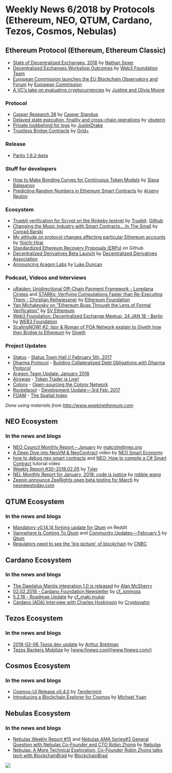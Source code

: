 ﻿# Weekly News 6/2018 by Protocols (Ethereum, NEO, QTUM, Cardano, Tezos, Cosmos, Nebulas)

## Ethereum Protocol (Ethereum, Ethereum Classic)

* [State of Decentralized Exchanges, 2018](https://media.consensys.net/state-of-decentralized-exchanges-2018-276dad340c79) by [Nathan Sexer](https://media.consensys.net/@nathan.sexer)
* [Decentralized Exchanges Workshop Outcomes](https://medium.com/@hello_10262/decentralized-exchanges-workshop-outcomes-4753dbd86f2b) by [Web3 Foundation Team](https://medium.com/@hello_10262)
* [European Commission launches the EU Blockchain Observatory and Forum](http://europa.eu/rapid/press-release_IP-18-521_en.htm) by [European Commission](http://europa.eu)
* [A VC’s take on evaluating cryptocurrencies](https://hackernoon.com/a-framework-for-evaluating-cryptocurrencies-e1b504179848) by [Justine and Olivia Moore](https://hackernoon.com/@justinemoore_85088)

### Protocol
* [Casper Research 38](https://www.youtube.com/watch?v=DTuxb2_2UkM) by [Casper Standup](https://www.youtube.com/channel/UCi8byRkpJBbGgDot2pWXLHA)
* [Delayed state execution, finality and cross-chain operations](https://ethresear.ch/t/delayed-state-execution-finality-and-cross-chain-operations/987) by [vbuterin](https://ethresear.ch/u/vbuterin/summary)
* [Private lookbehind for logs](https://ethresear.ch/t/private-lookbehind-for-logs/999) by [JustinDrake](https://ethresear.ch/u/justindrake/summary)
* [Trustless Bridge Contracts](https://github.com/GridPlus/trustless-bridge-contracts) by [Grid+](https://github.com/GridPlus)

### Release
* [Parity 1.9.2-beta](https://github.com/paritytech/parity/releases/tag/v1.9.2)

### Stuff for developers
* [How to Make Bonding Curves for Continuous Token Models](https://hackernoon.com/how-to-make-bonding-curves-for-continuous-token-models-3784653f8b17) by [Slava Balasanov](https://hackernoon.com/@balasan)
* [Predicting Random Numbers in Ethereum Smart Contracts](https://blog.positive.com/predicting-random-numbers-in-ethereum-smart-contracts-e5358c6b8620) by [Arseny Reutov](https://blog.positive.com/@theRaz0r)

### Ecosystem
* [Truebit verification for Scrypt on the Rinkeby testnet](https://www.youtube.com/watch?v=8VLg3RuvYNI) by [Truebit](https://www.youtube.com/channel/UCh3pMQyuXxb2w8zcdxKI-Bg). [Github](https://github.com/truebitfoundation/scrypt-interactive)
* [Changing the Music Industry with Smart Contracts… In The Small](https://medium.com/@conrad_9565/changing-the-music-industry-with-smart-contracts-in-the-small-dccaac4a6ab8) by [Conrad Barski](https://medium.com/@conrad_9565)
* [My attitude on protocol changes affecting particular Ethereum accounts](https://medium.com/@pirapira/my-attitude-on-protocol-changes-affecting-particular-ethereum-accounts-13e26d1f37b4) by [Yoichi Hirai](https://medium.com/@pirapira)
* [Standardized Ethereum Recovery Proposals (ERPs)](https://github.com/ethereum/EIPs/pull/867) on Github
* [Decentralized Derivatives Beta Launch](https://medium.com/@nfett/decentralized-derivatives-beta-launch-2a69a107baad) by [Decentralized Derivatives Association](https://medium.com/@nfett)
* [Announcing Aragon Labs](https://blog.aragon.one/announcing-aragon-labs-a679693429ae) by [Luke Duncan](https://blog.aragon.one/@lkngtn)

### Podcast, Videos and Interviews  
* [µRaiden: Unidirectional Off-Chain Payment Framework - Loredana Cirstea](https://www.youtube.com/watch?v=E6CIgJPxgpQ) and [STARKs: Verifying Computations Faster than Re-Executing Them - Christian Reitwiessner](https://www.youtube.com/watch?v=hLrpx132s1w) by [Ethereum Foundation](https://www.youtube.com/channel/UCNOfzGXD_C9YMYmnefmPH0g/videos)
* [Yan Michalevsky on "Ethereum Bugs Through the Lens of Formal Verification"](https://www.youtube.com/watch?v=Ru6X043Q63U&feature=youtu.be) by [SV Ethereum](https://www.youtube.com/channel/UCEXTz5TYPjWHED43PikNBFA)
* [Web3 Foundation: Decentralized Exchange Meetup, 24 JAN 18 - Berlin](https://www.youtube.com/watch?v=hwfEH5XkBw8) by [WEB3 Foundation](https://www.youtube.com/channel/UClnw_bcNg4CAzF772qEtq4g)
* [ScalingNOW! #2: Igor & Roman of POA Network explain to Giveth how they Bridge to Ethereum](https://www.youtube.com/watch?v=cUKXqzralmc) by [Giveth](https://www.youtube.com/channel/UClfutpRoY0WTVnq0oB0E0wQ)

### Project Updates
* [Status](status.im) - [Status Town Hall // February 5th, 2017](https://blog.status.im/status-town-hall-february-5th-2017-6741a74b4035)
* [Dharma Protocol](https://dharma.io/) - [Building Collateralized Debt Obligations with Dharma Protocol](https://blog.dharma.io/building-cdos-with-dharma-protocol-6b53b447)
* [Aragon Team Update: January 2018](https://blog.aragon.one/aragon-team-update-january-2018-aacd32b709ed)
* [Airswap](https://www.airswap.io/) - [Token Trader is Live!](https://blog.airswap.io/token-trader-is-live-e24553c2e7b0)
* [Colony](https://colony.io/) - [Open-sourcing the Colony Network](https://blog.colony.io/open-sourcing-the-colony-network-bb652620a618)
* [Rocketpool](https://www.rocketpool.net/) - [Development Update — 3rd Feb, 2017](https://medium.com/rocket-pool/development-update-3rd-feb-2017-c13944f07465)
* [FOAM](https://foam.space/) - [The Spatial Index](https://blog.foam.space/the-spatial-index-9793f42c46c8)

*Done using materials from http://www.weekinethereum.com*

## NEO Ecosystem
### In the news and blogs
* [NEO Council Monthly Report – January](https://neo.org/blog/details/3060) by malcolm@neo.org
* [A Deep Dive into NeoVM & NeoContract](https://www.youtube.com/watch?v=fLppte-guYE&feature=youtu.be) video by [NEO Smart Economy](https://www.youtube.com/channel/UCl1AwEDN0w5lTmfJEMsY5Vw)
* [how to debug neo smart contracts](https://www.youtube.com/watch?v=v8x8DEmlfNQ&feature=youtu.be) and [NEO: How to compile a C# Smart Contract](https://www.youtube.com/watch?v=38viZQvaIEk&feature=youtu.be) tutorial video
* [Weekly Report #30–2018.02.05](https://medium.com/proof-of-working/weekly-report-30-2018-02-05-b0ecffb40024) by [Tyler](https://medium.com/@lllwvlvwlll)
* [NEL Monthly Report for January, 2018: code is justice](https://medium.com/neweconolab/nel-monthly-report-for-january-2018-code-is-justice-a7a74deaa3c7) by [robbie wang](https://medium.com/@WangRobbie)
* [Zeepin announce ZeeRights open beta testing for March](https://neonewstoday.com/general/zeepin-zeerights-open-beta/) by [neonewstoday.com](https://neonewstoday.com)

## QTUM Ecosystem
### In the news and blogs
* [Mandatory v0.14.14 forking update for Qtum](https://www.reddit.com/r/Qtum/comments/7ve9x6/mandatory_v01414_forking_update_for_qtum_everyone/) on Reddit
* [Vanywhere Is Coming To Qtum](https://blog.qtum.org/vanywhere-is-coming-to-qtum-4deb1aa637a7) and [Community Updates — February 5](https://blog.qtum.org/community-updates-february-5-875ee828e3fc) by [Qtum](https://blog.qtum.org/)
* [Regulators need to see the 'big picture' of blockchain](https://www.cnbc.com/video/2018/02/04/regulators-need-to-see-the-big-picture-of-blockchain.html?play=1) by [CNBC](https://www.cnbc.com)

## Cardano Ecosystem
### In the news and blogs
* [The Daedalus Mantis integration 1.0 is released](https://iohk.io/blog/daedalus-mantis-integration-1-0-is-released/) by [Alan McSherry](https://iohk.io/team/alan-mcsherry/)
* [02.02.2018 - Cardano Foundation Newsletter](https://forum.cardanohub.org/t/02-02-2018-cardano-foundation-newsletter/7476) by [cf_jonmoss](https://forum.cardanohub.org/u/cf_jonmoss/summary) 
* [5.2.18 - Roadmap Update](https://forum.cardanohub.org/t/5-2-18-roadmap-update/7641) by [cf_maki.mukai](https://forum.cardanohub.org/u/cf_maki.mukai/summary)
* [Cardano (ADA) Interview with Charles Hoskinson](https://www.youtube.com/watch?v=jVzCSsucxso&feature=youtu.be) by [Cryptovator](https://www.youtube.com/channel/UCHwfLixv5xucp0bdu3lxRVg)

## Tezos Ecosystem
### In the news and blogs
* [2018-02-06 Tezos dev update](https://www.youtube.com/watch?v=5fz9b1KFgU0) by [Arthur Breitman](https://www.youtube.com/channel/UChX-VzLMq-3A5Vs7KDTlehw)
* [Tezos Backers Mobilize](https://www.finews.com/news/english-news/30557-tezos-crypto-swiss-foundation-cryptocurrencies) by [www.finews.com](www.finews.com/)

## Cosmos Ecosystem
### In the news and blogs
* [Cosmos-UI Release v0.4.0](https://blog.cosmos.network/cosmos-ui-release-v0-4-0-cce041fcab10) by [Tendermint](https://medium.com/@tendermint)
* [Introducing a Blockchain Explorer for Cosmos](https://medium.com/cybermiles/introducing-a-blockchain-explorer-for-cosmos-dc9136461ca1) by [Michael Yuan](https://medium.com/@michaelyuan_88928)

## Nebulas Ecosystem
### In the news and blogs
* [Nebulas Weekly Report #15](https://medium.com/nebulasio/nebulas-weekly-report-15-fc6df577a78a) and [Nebulas AMA Series#3 General Question with Nebulas Co-Founder and CTO Robin Zhong](https://medium.com/nebulasio/nebulas-ama-series-3-general-question-with-nebulas-co-founder-and-cto-robin-zhong-329d01250e00) by [Nebulas](https://medium.com/@nebulasio)
* [Nebulas: A More Technical Exploration. Co-Founder Robin Zhong talks tech with BlockchainBrad](https://www.youtube.com/watch?v=9wsjcmhVRmA&feature=youtu.be&a=) by [BlockchainBrad](https://www.youtube.com/channel/UCbkjUYiPN8P48r0lurEBP8w)

[![](https://steemitimages.com/DQmdkWT6cCPVYNzZASwHD3WZ5hKpHQv7927MvBt8wRYDDEC/image.png)](http://company.cyber.fund/#newsletter)
